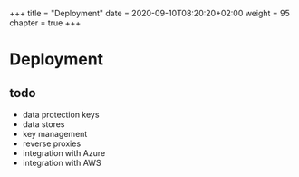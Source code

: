 +++
title = "Deployment"
date = 2020-09-10T08:20:20+02:00
weight = 95
chapter = true
+++

# Deployment

## todo

* data protection keys
* data stores
* key management
* reverse proxies
* integration with Azure
* integration with AWS